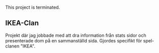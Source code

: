 This project is terminated.

## IKEA-Clan
Projekt där jag jobbade med att dra information från stats sidor och presenterade dom på en sammanställd sida. Gjordes specifikt för spel-clanen "IKEA".
